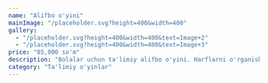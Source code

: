 ```yaml
---
name: "Alifbo o'yini"
mainImage: "/placeholder.svg?height=400&width=400"
gallery:
  - "/placeholder.svg?height=400&width=400&text=Image+2"
  - "/placeholder.svg?height=400&width=400&text=Image+3"
price: "85,000 so'm"
description: "Bolalar uchun ta'limiy alifbo o'yini. Harflarni o'rganish uchun ajoyib vosita. Rangli kartochkalar, yoqimli ovozli effektlar bilan."
category: "Ta'limiy o'yinlar"
---
```


